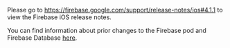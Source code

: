 Please go to https://firebase.google.com/support/release-notes/ios#4.1.1
to view the Firebase iOS release notes.

You can find information about prior changes to the Firebase pod and Firebase
Database [here](https://www.firebase.com/docs/ios/changelog.html).
